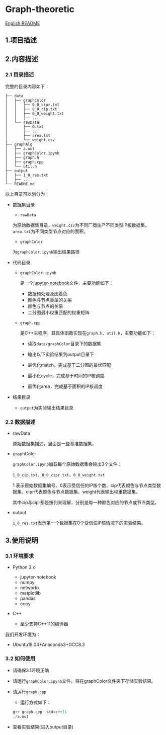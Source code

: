 # Graph-theoretic

[English README](./README.md)
## 1.项目描述

## 2.内容描述

### 2.1 目录描述

完整的目录内容如下：

```
├── data
│   ├── graphColor
│   │   ├── 0_0_cipr.txt
│   │   ├── 0_0_cip.txt
│   │   ├── 0_0_weight.txt
│   │   ├── ...
│   └── rawData
│       ├── 0.txt
│       ├── ...
│       ├── area.txt
│       └── weight.csv
├── graphAlg
│   ├── a.out
│   ├── graphColor.ipynb
│   ├── graph.h
│   ├── graph.cpp
│   └── util.h
├── output
│   ├── 1_0_res.txt
│   ├── ...
└── README.md
```

以上目录可以划分为：

- 数据集目录
  - `rawData`

  为原始数据集目录，`weight.csv`为不同厂商生产不同类型IP核数据集，`area.txt`为不同类型节点对应的面积。

  - `graphColor`

  为``graphColor.ipynb``输出结果路径

- 代码目录

  - `graphColor.ipynb`

    是一个[jupyter-notebook](https://jupyter.org/)文件，主要功能如下：
    - 数据预处理及图着色
    - 颜色与节点类型的关系
    - 颜色与节点的关系
    - 二分图最小权重匹配的权重矩阵

  - `graph.cpp`

    是C++主程序，其具体函数实现在`graph.h`、`util.h`，主要功能如下：

    - 读取`data/graphColor`目录下的数据集
    - 输出以下实验结果到output目录下

    - 最优化match，完成基于二分图的最优匹配
    - 最小化cycle，完成基于时间的IP核调度
    - 最优化area，完成基于面积的IP核调度

- 结果目录
  - `output`为实验输出结果目录

### 2.2 数据描述

- rawData

  原始数据集描述，里面是一些基准数据集。

- graphColor

  `graphColor.ipynb`加载每个原始数据集会输出3个文件：

  `1_0_cip.txt`、`0_0_cipr.txt`、`0_0_weight.txt`

  1 表示原始数据集编号、0表示受信任的IP核个数、cip代表颜色与节点类型数据集、cipr代表颜色与节点数据集、weight代表输出权重数据集。

  其中cip与cipr都是按列来理解，分别是每一种颜色对应的节点或节点类型。

- output

  `1_0_res.txt`表示第一个数据集在0个受信任IP核情况下的实验结果。

## 3.使用说明

### 3.1 环境要求

- Python 3.x 
  - jupyter-notebook
  - numpy
  - networkx
  - matplotlib
  - pandas
  - copy

- C++
  - 至少支持C++11的编译器

我们开发环境为：

- Ubuntu18.04+Anaconda3+GCC8.3

### 3.2 如何使用

- 请确保3.1环境正确

- 请运行`graphColor.ipynb`文件，将在graphColor文件夹下存储实验结果。

- 请运行`graph.cpp`
  - 运行方式如下：

  ```cpp
  g++ graph.cpp -std=c++11
  ./a.out
  ```

- 查看实验结果(进入output目录)